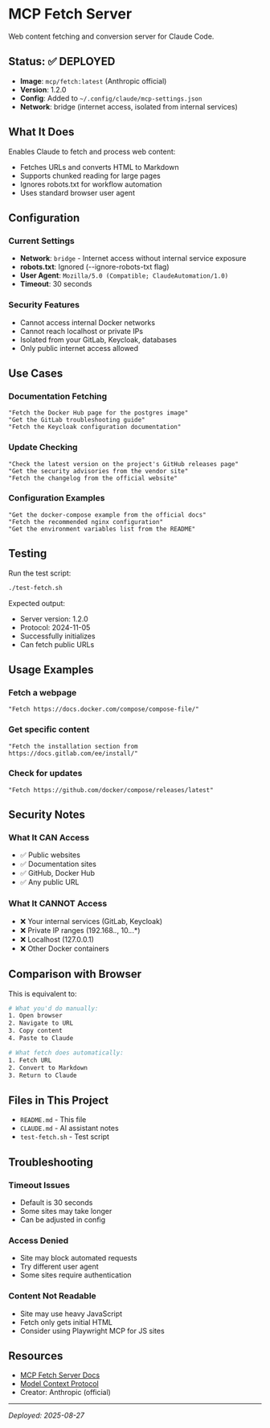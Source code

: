 # MCP Fetch Server

Web content fetching and conversion server for Claude Code.

## Status: ✅ DEPLOYED

- **Image**: `mcp/fetch:latest` (Anthropic official)
- **Version**: 1.2.0
- **Config**: Added to `~/.config/claude/mcp-settings.json`
- **Network**: bridge (internet access, isolated from internal services)

## What It Does

Enables Claude to fetch and process web content:
- Fetches URLs and converts HTML to Markdown
- Supports chunked reading for large pages
- Ignores robots.txt for workflow automation
- Uses standard browser user agent

## Configuration

### Current Settings
- **Network**: `bridge` - Internet access without internal service exposure
- **robots.txt**: Ignored (--ignore-robots-txt flag)
- **User Agent**: `Mozilla/5.0 (Compatible; ClaudeAutomation/1.0)`
- **Timeout**: 30 seconds

### Security Features
- Cannot access internal Docker networks
- Cannot reach localhost or private IPs
- Isolated from your GitLab, Keycloak, databases
- Only public internet access allowed

## Use Cases

### Documentation Fetching
```
"Fetch the Docker Hub page for the postgres image"
"Get the GitLab troubleshooting guide"
"Fetch the Keycloak configuration documentation"
```

### Update Checking
```
"Check the latest version on the project's GitHub releases page"
"Get the security advisories from the vendor site"
"Fetch the changelog from the official website"
```

### Configuration Examples
```
"Get the docker-compose example from the official docs"
"Fetch the recommended nginx configuration"
"Get the environment variables list from the README"
```

## Testing

Run the test script:
```bash
./test-fetch.sh
```

Expected output:
- Server version: 1.2.0
- Protocol: 2024-11-05
- Successfully initializes
- Can fetch public URLs

## Usage Examples

### Fetch a webpage
```
"Fetch https://docs.docker.com/compose/compose-file/"
```

### Get specific content
```
"Fetch the installation section from https://docs.gitlab.com/ee/install/"
```

### Check for updates
```
"Fetch https://github.com/docker/compose/releases/latest"
```

## Security Notes

### What It CAN Access
- ✅ Public websites
- ✅ Documentation sites  
- ✅ GitHub, Docker Hub
- ✅ Any public URL

### What It CANNOT Access
- ❌ Your internal services (GitLab, Keycloak)
- ❌ Private IP ranges (192.168.*.*, 10.*.*.*)
- ❌ Localhost (127.0.0.1)
- ❌ Other Docker containers

## Comparison with Browser

This is equivalent to:
```bash
# What you'd do manually:
1. Open browser
2. Navigate to URL
3. Copy content
4. Paste to Claude

# What fetch does automatically:
1. Fetch URL
2. Convert to Markdown
3. Return to Claude
```

## Files in This Project

- `README.md` - This file
- `CLAUDE.md` - AI assistant notes
- `test-fetch.sh` - Test script

## Troubleshooting

### Timeout Issues
- Default is 30 seconds
- Some sites may take longer
- Can be adjusted in config

### Access Denied
- Site may block automated requests
- Try different user agent
- Some sites require authentication

### Content Not Readable
- Site may use heavy JavaScript
- Fetch only gets initial HTML
- Consider using Playwright MCP for JS sites

## Resources

- [MCP Fetch Server Docs](https://github.com/modelcontextprotocol/servers/tree/main/src/fetch)
- [Model Context Protocol](https://spec.modelcontextprotocol.io/)
- Creator: Anthropic (official)

---
*Deployed: 2025-08-27*